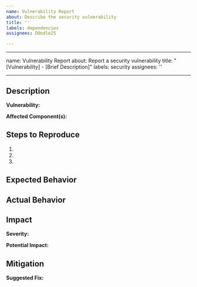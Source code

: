 ```yaml
---
name: Vulnerability Report
about: Describe the security vulnerability
title: ''
labels: dependencies
assignees: DOodle25

---
```


---
name: Vulnerability Report
about: Report a security vulnerability
title: "[Vulnerability] - [Brief Description]"
labels: security
assignees: ''

---

## Description

**Vulnerability:**  
<!-- Describe the security vulnerability. -->

**Affected Component(s):**  
<!-- Which part of the project is affected? -->

## Steps to Reproduce

1. 
2. 
3. 

<!-- Steps to reproduce the vulnerability. -->

## Expected Behavior

<!-- What should happen? -->

## Actual Behavior

<!-- What happens instead? -->

## Impact

**Severity:**  
<!-- Critical, High, Medium, Low -->

**Potential Impact:**  
<!-- What could happen if exploited? -->

## Mitigation

**Suggested Fix:**  
<!-- Provide a possible fix or workaround. -->
